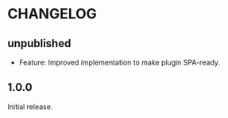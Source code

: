 # CHANGELOG

## unpublished

- Feature: Improved implementation to make plugin SPA-ready.

## 1.0.0

Initial release.
